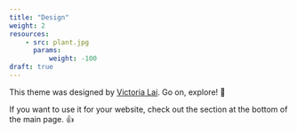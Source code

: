 ```yaml
---
title: "Design"
weight: 2 
resources:
    - src: plant.jpg
      params:
          weight: -100
draft: true
---
```


This theme was designed by [Victoria Lai](https://victoria.dev). Go on, explore! 💪

If you want to use it for your website, check out the section at the bottom of the main page. 👍
